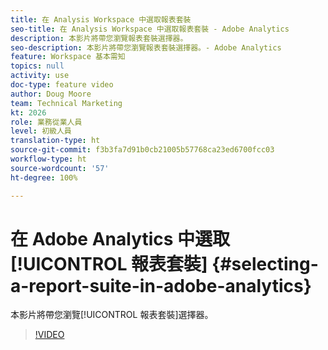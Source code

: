 ```yaml
---
title: 在 Analysis Workspace 中選取報表套裝
seo-title: 在 Analysis Workspace 中選取報表套裝 - Adobe Analytics
description: 本影片將帶您瀏覽報表套裝選擇器。
seo-description: 本影片將帶您瀏覽報表套裝選擇器。- Adobe Analytics
feature: Workspace 基本需知
topics: null
activity: use
doc-type: feature video
author: Doug Moore
team: Technical Marketing
kt: 2026
role: 業務從業人員
level: 初級人員
translation-type: ht
source-git-commit: f3b3fa7d91b0cb21005b57768ca23ed6700fcc03
workflow-type: ht
source-wordcount: '57'
ht-degree: 100%

---
```



# 在 Adobe Analytics 中選取[!UICONTROL 報表套裝] {#selecting-a-report-suite-in-adobe-analytics}

本影片將帶您瀏覽[!UICONTROL 報表套裝]選擇器。

>[!VIDEO](https://video.tv.adobe.com/v/23967/?quality=12)

